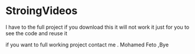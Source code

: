 # StroingVideos
I have to the full project if you download this it will not work it just for you to see the code 
and reuse it 

if you want to full working project contact me . 
Mohamed Feto ,Bye 
